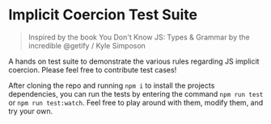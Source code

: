 # Implicit Coercion Test Suite

> Inspired by the book You Don't Know JS: Types & Grammar by the incredible
> @getify / Kyle Simposon

A hands on test suite to demonstrate the various rules regarding JS implicit coercion. Please feel free to
contribute test cases!

After cloning the repo and running `npm i` to install the projects dependencies, you can run the tests by entering the command `npm run test` or `npm run test:watch`. Feel free to play around with them, modify them, and try your
own.
